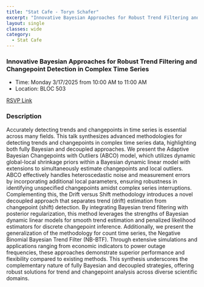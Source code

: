 ```yaml
---
title: "Stat Cafe - Toryn Schafer"
excerpt: "Innovative Bayesian Approaches for Robust Trend Filtering and Changepoint Detection in Complex Time Series"
layout: single
classes: wide
category: 
  - Stat Cafe
---
```


<!--
<img src="https://github.com/tamusgsa/tamusgsa.github.io/blob/master/assets/images/stat_cafe/Ray_Mar_03_2025/IMG_2061.JPG?raw=true" alt="Header" width="315" style="float: right;"/> 
-->


### Innovative Bayesian Approaches for Robust Trend Filtering and Changepoint Detection in Complex Time Series

- Time: Monday 3/17/2025 from 10:00 AM to 11:00 AM
- Location: BLOC 503


[RSVP Link](<https://urldefense.com/v3/__https://forms.gle/jexAqcQHGQ7HLY8B9__;!!KwNVnqRv!AaNG32ExbeQ3iAz9kRd1vqaofcPv_MWlNfJHge-dWqk7qlg9iPo7OlMy_uvrTpZYogVxlQLcxwCpWAYGlo4m4Q$>)

### Description
Accurately detecting trends and changepoints in time series is essential across many fields. This talk synthesizes advanced methodologies for detecting trends and changepoints in complex time series data, highlighting both fully Bayesian and decoupled approaches. We present the Adaptive Bayesian Changepoints with Outliers (ABCO) model, which utilizes dynamic global-local shrinkage priors within a Bayesian dynamic linear model with extensions to simultaneously estimate changepoints and local outliers. ABCO effectively handles heteroscedastic noise and measurement errors by incorporating additional local parameters, ensuring robustness in identifying unspecified changepoints amidst complex series interruptions. Complementing this, the Drift versus Shift methodology introduces a novel decoupled approach that separates trend (drift) estimation from changepoint (shift) detection. By integrating Bayesian trend filtering with posterior regularization, this method leverages the strengths of Bayesian dynamic linear models for smooth trend estimation and penalized likelihood estimators for discrete changepoint inference. Additionally, we present the generalization of the methodology for count time series, the Negative Binomial Bayesian Trend Filter (NB-BTF). Through extensive simulations and applications ranging from economic indicators to power outage frequencies, these approaches demonstrate superior performance and flexibility compared to existing methods. This synthesis underscores the complementary nature of fully Bayesian and decoupled strategies, offering robust solutions for trend and changepoint analysis across diverse scientific domains.

<!--
### Presentation
<iframe src="https://drive.google.com/file/d/1tN9MfS-UIcedYkMafjpg1VxsRcSM0t8T/preview" width="640" height="480" allow="autoplay"></iframe>
-->

<!--
### Recording
<iframe width="560" height="315" src="https://www.youtube.com/embed/Z1zhm0ouBis?si=x_jWa6QKNcCFhXZ2" title="YouTube video player" frameborder="0" allow="accelerometer; autoplay; clipboard-write; encrypted-media; gyroscope; picture-in-picture; web-share" referrerpolicy="strict-origin-when-cross-origin" allowfullscreen></iframe>


### Gallery (Photos by Samantha Williams)

{% include gallery id="layouts_gallery" %}
-->
